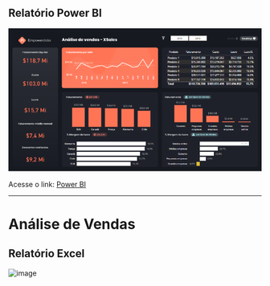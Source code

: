 ## Relatório Power BI

![Análise de Vendas](images/screen_clipping/analise_vendas2.png)

Acesse o link: [Power BI](https://app.powerbi.com/view?r=eyJrIjoiNmQyODFjYzgtNjkxNC00MDQzLWFmZDUtZGJhNjA2MzdiNDI3IiwidCI6IjdlYmVmODBjLTEwMjctNDEyOS1iNDg0LWNjZjJiZDNmZDU4ZiJ9)

---

# Análise de Vendas

## Relatório Excel

![image](https://github.com/user-attachments/assets/475c0f45-d9c6-4245-9ffa-286743cea507)
